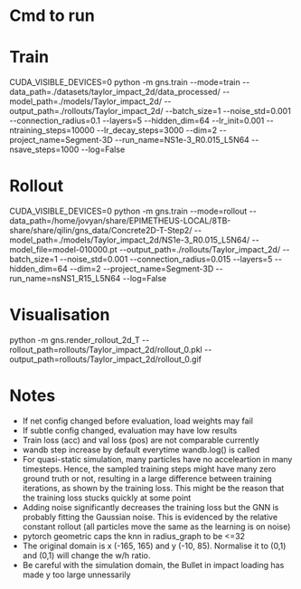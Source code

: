 # Cmd to run
# Train
CUDA_VISIBLE_DEVICES=0 python -m gns.train --mode=train --data_path=./datasets/taylor_impact_2d/data_processed/ --model_path=./models/Taylor_impact_2d/ --output_path=./rollouts/Taylor_impact_2d/ --batch_size=1 --noise_std=0.001 --connection_radius=0.1 --layers=5 --hidden_dim=64 --lr_init=0.001 --ntraining_steps=10000 --lr_decay_steps=3000 --dim=2 --project_name=Segment-3D --run_name=NS1e-3_R0.015_L5N64 --nsave_steps=1000 --log=False

# Rollout
CUDA_VISIBLE_DEVICES=0 python -m gns.train --mode=rollout --data_path=/home/jovyan/share/EPIMETHEUS-LOCAL/8TB-share/share/qilin/gns_data/Concrete2D-T-Step2/ --model_path=./models/Taylor_impact_2d/NS1e-3_R0.015_L5N64/ --model_file=model-010000.pt --output_path=./rollouts/Taylor_impact_2d/ --batch_size=1 --noise_std=0.001 --connection_radius=0.015 --layers=5 --hidden_dim=64 --dim=2 --project_name=Segment-3D --run_name=nsNS1_R15_L5N64  --log=False

# Visualisation
python -m gns.render_rollout_2d_T --rollout_path=rollouts/Taylor_impact_2d/rollout_0.pkl --output_path=rollouts/Taylor_impact_2d/rollout_0.gif


# Notes
- If net config changed before evaluation, load weights may fail
- If subtle config changed, evaluation may have low results
- Train loss (acc) and val loss (pos) are not comparable currently
- wandb step increase by default everytime wandb.log() is called
- For quasi-static simulation, many particles have no acceleartion in many timesteps. Hence, the sampled training steps might have many zero ground truth or not, resulting in
    a large difference between training iterations, as shown by the training loss. This might be the reason that the training loss stucks quickly at some point
- Adding noise significantly decreases the training loss but the GNN is probably fitting the Gaussian noise. This is evidenced by the relative constant rollout (all particles move
    the same as the learning is on noise)
- pytorch geometric caps the knn in radius_graph to be <=32
- The original domain is x (-165, 165) and y (-10, 85). Normalise it to (0,1) and (0,1) will change the w/h ratio. 
- Be careful with the simulation domain, the Bullet in impact loading has made y too large unnessarily
